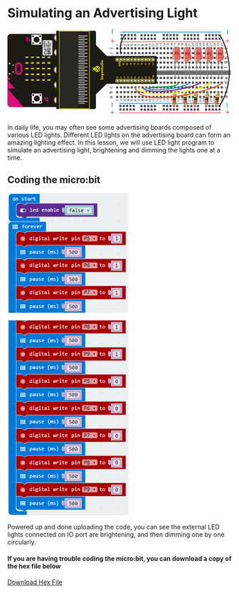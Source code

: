 # Simulating an Advertising Light

![alt text](simulating-advertising-light.png "Simulating an Advertising Light")

In daily life, you may often see some advertising boards composed of various LED lights. Different LED lights on the advertising board can form an amazing lighting effect. In this lesson, we will use LED light program to simulate an advertising light, brightening and dimming the lights one at a time.

## Coding the micro:bit
![alt text](simulating-advertising-light-code-1.png "Simulating An Advertising Light - Code Block")

![alt text](simulating-advertising-light-code-2.png "Simulating An Advertising Light - Code Block")

Powered up and done uploading the code, you can see the external LED lights connected on IO port are brightening, and then dimming one by one circularly.

#### If you are having trouble coding the micro:bit, you can download a copy of the hex file below
[Download Hex File](https://github.com/Jaycar-Electronics/micro-bit-Starter-Kit/blob/master/Project%203%20-%20Simulating%20Advertising%20Light/Simulating-Advertising-Light.zip?raw=true)
